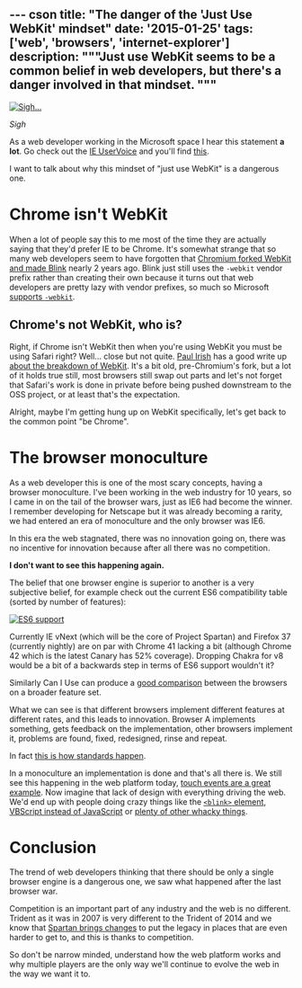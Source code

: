 --- cson
title: "The danger of the 'Just Use WebKit' mindset"
date: '2015-01-25'
tags: ['web', 'browsers', 'internet-explorer']
description: """Just use WebKit seems to be a common belief in web developers, but there's a danger involved in that mindset.
"""
---

[![Sigh...](/get/just-use-webkit.png)](https://twitter.com/IanCeicys/status/559353740160167938)

_Sigh_

As a web developer working in the Microsoft space I hear this statement **a lot**. Go check out the [IE UserVoice](http://uservoice.modern.ie) and you'll find [this](https://wpdev.uservoice.com/forums/257854-internet-explorer-platform/suggestions/6509416-use-blink-or-other-open-rendering-engine-and-sta).

I want to talk about why this mindset of "just use WebKit" is a dangerous one.

# Chrome isn't WebKit

When a lot of people say this to me most of the time they are actually saying that they'd prefer IE to be Chrome. It's somewhat strange that so many web developers seem to have forgotten that [Chromium forked WebKit and made Blink](http://blog.chromium.org/2013/04/blink-rendering-engine-for-chromium.html) nearly 2 years ago. Blink just still uses the `-webkit` vendor prefix rather than creating their own because it turns out that web developers are pretty lazy with vendor prefixes, so much so Microsoft [supports `-webkit`](http://blogs.msdn.com/b/ie/archive/2014/07/31/the-mobile-web-should-just-work-for-everyone.aspx).

## Chrome's not WebKit, who is?

Right, if Chrome isn't WebKit then when you're using WebKit you must be using Safari right? Well... close but not quite. [Paul Irish](http://www.paulirish.com/) has a good write up [about the breakdown of WebKit](http://www.paulirish.com/2013/webkit-for-developers/). It's a bit old, pre-Chromium's fork, but a lot of it holds true still, most browsers still swap out parts and let's not forget that Safari's work is done in private before being pushed downstream to the OSS project, or at least that's the expectation.

Alright, maybe I'm getting hung up on WebKit specifically, let's get back to the common point "be Chrome".

# The browser monoculture

As a web developer this is one of the most scary concepts, having a browser monoculture. I've been working in the web industry for 10 years, so I came in on the tail of the browser wars, just as IE6 had become the winner. I remember developing for Netscape but it was already becoming a rarity, we had entered an era of monoculture and the only browser was IE6.

In this era the web stagnated, there was no innovation going on, there was no incentive for innovation because after all there was no competition.

**I don't want to see this happening again.**

The belief that one browser engine is superior to another is a very subjective belief, for example check out the current ES6 compatibility table (sorted by number of features):

[![ES6 support](/get/es6-support.png)](http://kangax.github.io/compat-table/es6/)

Currently IE vNext (which will be the core of Project Spartan) and Firefox 37 (currently nightly) are on par with Chrome 41 lacking a bit (although Chrome 42 which is the latest Canary has 52% coverage). Dropping Chakra for v8 would be a bit of a backwards step in terms of ES6 support wouldn't it?

Similarly Can I Use can produce a [good comparison](http://caniuse.com/#compare=ie%2B11%2Cie%2BTP%2Cfirefox%2B35%2Cfirefox%2B38%2Cchrome%2B40%2Cchrome%2B43%2Csafari%2B8) between the browsers on a broader feature set.

What we can see is that different browsers implement different features at different rates, and this leads to innovation. Browser A implements something, gets feedback on the implementation, other browsers implement it, problems are found, fixed, redesigned, rinse and repeat.

In fact [this is how standards happen](http://www.w3.org/2014/Process-20140801/).

In a monoculture an implementation is done and that's all there is. We still see this happening in the web platform today, [touch events are a great example](https://docs.google.com/document/d/12k_LL_Ot9GjF8zGWP9eI_3IMbSizD72susba0frg44Y/edit#). Now imagine that lack of design with everything driving the web. We'd end up with people doing crazy things like the [`<blink>` element](http://en.wikipedia.org/wiki/Blink_element), [VBScript instead of JavaScript](https://msdn.microsoft.com/en-us/library/3945y0f9.aspx) or [plenty of other whacky things](http://en.wikipedia.org/wiki/Comparison_of_layout_engines_(non-standard_HTML)).

# Conclusion

The trend of web developers thinking that there should be only a single browser engine is a dangerous one, we saw what happened after the last browser war.

Competition is an important part of any industry and the web is no different. Trident as it was in 2007 is very different to the Trident of 2014 and we know that [Spartan brings changes](/posts/2015-01-25-project-spartan-and-internet-explorer.html) to put the legacy in places that are even harder to get to, and this is thanks to competition.

So don't be narrow minded, understand how the web platform works and why multiple players are the only way we'll continue to evolve the web in the way we want it to.
